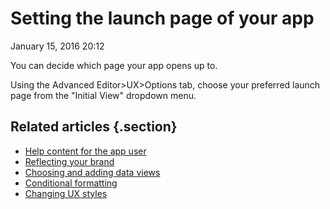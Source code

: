 #  Setting the launch page of your app


January 15, 2016 20:12

You can decide which page your app opens up to.

Using the Advanced Editor>UX>Options tab, choose your preferred launch page
from the "Initial View" dropdown menu.

## Related articles {.section}

  * [Help content for the app user](Help-content-for-the-app-user.md)
  * [Reflecting your brand](Reflecting-your-brand.md)
  * [Choosing and adding data views](Choosing-and-adding-data-views.md)
  * [Conditional formatting](Conditional-formatting.md)
  * [Changing UX styles](Changing-UX-styles.md)

